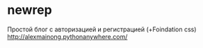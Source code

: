 # newrep
Простой блог с авторизацией и регистрацией (+Foindation css)
http://alexmainong.pythonanywhere.com/
